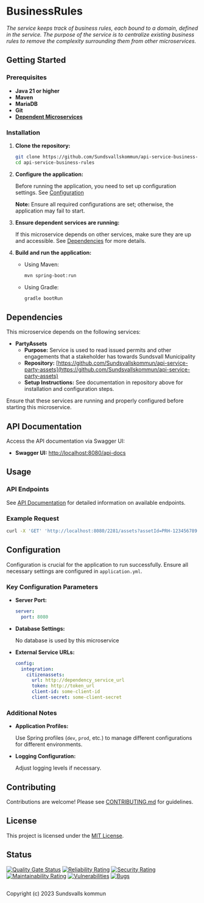 # BusinessRules

_The service keeps track of business rules, each bound to a domain, defined in the service. The purpose of the service is to centralize existing business rules to remove the complexity surrounding them from other microservices._

## Getting Started

### Prerequisites

- **Java 21 or higher**
- **Maven**
- **MariaDB**
- **Git**
- **[Dependent Microservices](#dependencies)**

### Installation

1. **Clone the repository:**

   ```bash
   git clone https://github.com/Sundsvallskommun/api-service-business-rules.git
   cd api-service-business-rules
   ```
2. **Configure the application:**

   Before running the application, you need to set up configuration settings.
   See [Configuration](#configuration)

   **Note:** Ensure all required configurations are set; otherwise, the application may fail to start.

3. **Ensure dependent services are running:**

   If this microservice depends on other services, make sure they are up and accessible. See [Dependencies](#dependencies) for more details.

4. **Build and run the application:**

   - Using Maven:

     ```bash
     mvn spring-boot:run
     ```
   - Using Gradle:

     ```bash
     gradle bootRun
     ```

## Dependencies

This microservice depends on the following services:

- **PartyAssets**
  - **Purpose:** Service is used to read issued permits and other engagements that a stakeholder has towards Sundsvall Municipality
  - **Repository:** [https://github.com/Sundsvallskommun/api-service-party-assets](https://github.com/Sundsvallskommun/api-service-party-assets)
  - **Setup Instructions:** See documentation in repository above for installation and configuration steps.

Ensure that these services are running and properly configured before starting this microservice.

## API Documentation

Access the API documentation via Swagger UI:

- **Swagger UI:** [http://localhost:8080/api-docs](http://localhost:8080/api-docs)

## Usage

### API Endpoints

See [API Documentation](#api-documentation) for detailed information on available endpoints.

### Example Request

```bash
curl -X 'GET' 'http://localhost:8080/2281/assets?assetId=PRH-123456789' -H 'accept: application/json'
```

## Configuration

Configuration is crucial for the application to run successfully. Ensure all necessary settings are configured in `application.yml`.

### Key Configuration Parameters

- **Server Port:**

  ```yaml
  server:
    port: 8080
  ```
- **Database Settings:**

  No database is used by this microservice

- **External Service URLs:**

  ```yaml
  config:
    integration:
      citizenassets:
        url: http://dependency_service_url
        token: http://token_url
        client-id: some-client-id
        client-secret: some-client-secret
  ```

### Additional Notes

- **Application Profiles:**

  Use Spring profiles (`dev`, `prod`, etc.) to manage different configurations for different environments.

- **Logging Configuration:**

  Adjust logging levels if necessary.

## Contributing

Contributions are welcome! Please see [CONTRIBUTING.md](https://github.com/Sundsvallskommun/.github/blob/main/.github/CONTRIBUTING.md) for guidelines.

## License

This project is licensed under the [MIT License](LICENSE).

## Status

[![Quality Gate Status](https://sonarcloud.io/api/project_badges/measure?project=Sundsvallskommun_api-service-business-rules&metric=alert_status)](https://sonarcloud.io/summary/overall?id=Sundsvallskommun_api-service-business-rules)
[![Reliability Rating](https://sonarcloud.io/api/project_badges/measure?project=Sundsvallskommun_api-service-business-rules&metric=reliability_rating)](https://sonarcloud.io/summary/overall?id=Sundsvallskommun_api-service-business-rules)
[![Security Rating](https://sonarcloud.io/api/project_badges/measure?project=Sundsvallskommun_api-service-business-rules&metric=security_rating)](https://sonarcloud.io/summary/overall?id=Sundsvallskommun_api-service-business-rules)
[![Maintainability Rating](https://sonarcloud.io/api/project_badges/measure?project=Sundsvallskommun_api-service-business-rules&metric=sqale_rating)](https://sonarcloud.io/summary/overall?id=Sundsvallskommun_api-service-business-rules)
[![Vulnerabilities](https://sonarcloud.io/api/project_badges/measure?project=Sundsvallskommun_api-service-business-rules&metric=vulnerabilities)](https://sonarcloud.io/summary/overall?id=Sundsvallskommun_api-service-business-rules)
[![Bugs](https://sonarcloud.io/api/project_badges/measure?project=Sundsvallskommun_api-service-business-rules&metric=bugs)](https://sonarcloud.io/summary/overall?id=Sundsvallskommun_api-service-business-rules)

## 

Copyright (c) 2023 Sundsvalls kommun
